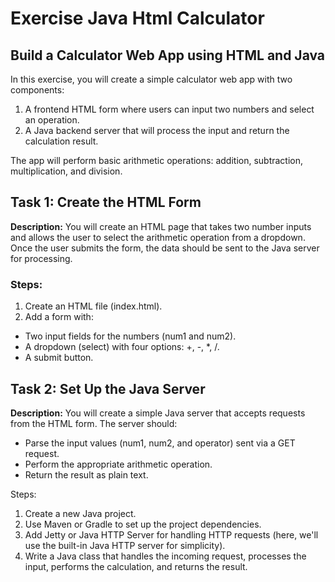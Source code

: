 # Exercise Java Html Calculator
## Build a Calculator Web App using HTML and Java

In this exercise, you will create a simple calculator web app with two components:

1. A frontend HTML form where users can input two numbers and select an operation.
2. A Java backend server that will process the input and return the calculation result.

The app will perform basic arithmetic operations: addition, subtraction, multiplication, and division.

## Task 1: Create the HTML Form
**Description:**
You will create an HTML page that takes two number inputs and allows the user to select the arithmetic operation from a dropdown. Once the user submits the form, the data should be sent to the Java server for processing.
### Steps:
1. Create an HTML file (index.html).
2. Add a form with:
  * Two input fields for the numbers (num1 and num2).
  *  A dropdown (select) with four options: +, -, *, /.
  *  A submit button.

## Task 2: Set Up the Java Server
**Description:**
You will create a simple Java server that accepts requests from the HTML form. The server should:

* Parse the input values (num1, num2, and operator) sent via a GET request.
* Perform the appropriate arithmetic operation.
* Return the result as plain text.

Steps:
1. Create a new Java project.
2. Use Maven or Gradle to set up the project dependencies.
3. Add Jetty or Java HTTP Server for handling HTTP requests (here, we'll use the built-in Java HTTP server for simplicity).
4. Write a Java class that handles the incoming request, processes the input, performs the calculation, and returns the result.
